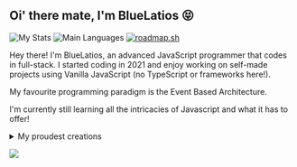 ## Oi' there mate, I'm BlueLatios 😝

![My Stats](https://github-readme-stats.vercel.app/api?username=ltbluelatios&show_icons=true&theme=dark)
![Main Languages](https://github-readme-stats.vercel.app/api/top-langs/?username=ltbluelatios&theme=tokyonight)
[![roadmap.sh](https://roadmap.sh/card/tall/66ab06dc19ba71f57be1abca?variant=dark)](https://roadmap.sh)

Hey there! I'm BlueLatios, an advanced JavaScript programmer that codes in full-stack. I started coding in 2021 and enjoy working on self-made projects using Vanilla JavaScript (no TypeScript or frameworks here!).

My favourite programming paradigm is the Event Based Architecture.

I'm currently still learning all the intricacies of Javascript and what it has to offer!

<details>

<summary>My proudest creations</summary>

- **Sora:** A library of functional modules for my own personal use. Developing it helped my coding abilities to comply with best practices and professional standards.

</details>

<a href="https://secretgarden.cc" target="_blank"><img src="https://img.shields.io/badge/Personal%20Site-secretgarden.cc-lightblue"></a>
